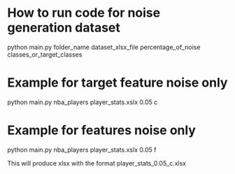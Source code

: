 # How to run code for noise generation dataset
python main.py folder_name dataset_xlsx_file percentage_of_noise classes_or_target_classes

# Example for target feature noise only
python main.py nba_players player_stats.xslx 0.05 c 

# Example for features noise only
python main.py nba_players player_stats.xslx 0.05 f

This will produce xlsx with the format player_stats_0.05_c.xlsx
